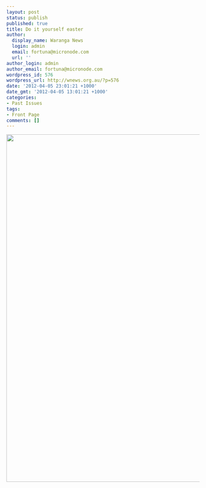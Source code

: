 ```yaml
---
layout: post
status: publish
published: true
title: Do it yourself easter
author:
  display_name: Waranga News
  login: admin
  email: fortuna@micronode.com
  url: ''
author_login: admin
author_email: fortuna@micronode.com
wordpress_id: 576
wordpress_url: http://wnews.org.au/?p=576
date: '2012-04-05 23:01:21 +1000'
date_gmt: '2012-04-05 13:01:21 +1000'
categories:
- Past Issues
tags:
- Front Page
comments: []
---
```

<p><a href="http://wnews.org.au/wp-content/uploads/2012/04/frontpage-20120405.pdf"><img class="alignnone size-full wp-image-574" title="Front Page - 5 April, 2012" src="http://wnews.org.au/wp-content/uploads/2012/04/frontpage-20120405.png" alt="" width="624" height="907" /></a></p>

